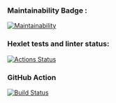 ### Maintainability Badge :
[![Maintainability](https://api.codeclimate.com/v1/badges/a99a88d28ad37a79dbf6/maintainability)](https://codeclimate.com/github/codeclimate/codeclimate/maintainability)

### Hexlet tests and linter status:
[![Actions Status](https://github.com/LyudmilaMaksimova/frontend-project-lvl1/workflows/hexlet-check/badge.svg)](https://github.com/LyudmilaMaksimova/frontend-project-lvl1/actions)

### GitHub Action
[![Build Status](https://travis-ci.com/LyudmilaMaksimova/projectname.svg?branch=master)](https://travis-ci.com/LyudmilaMaksimova/projectname)